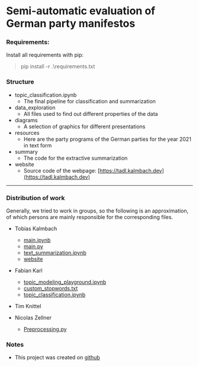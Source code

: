 # Semi-automatic evaluation of German party manifestos

### Requirements:
Install all requirements with pip:
> pip install -r .\requirements.txt

### Structure
* topic_classification.ipynb
  * The final pipeline for classification and summarization
* data_exploration
  * All files used to find out different properties of the data
* diagrams
  * A selection of graphics for different presentations
* resources
  * Here are the party programs of the German parties for the year 2021 in text form
* summary
  * The code for the extractive summarization
* website
  * Source code of the webpage: [https://tadl.kalmbach.dev](https://tadl.kalmbach.dev)
---
### Distribution of work
Generally, we tried to work in groups, so the following is an approximation, 
of which persons are mainly responsible for the corresponding files.

* Tobias Kalmbach
  * [main.ipynb](data_exploration/main.ipynb)
  * [main.py](data_exploration/main.py)
  * [text_summarization.ipynb](summary/text_summarization.ipynb)
  * [website](website)

* Fabian Karl
  * [topic_modeling_playground.ipynb](data_exploration/topic_modeling_playground.ipynb)
  * [custom_stopwords.txt](data_exploration/custom_stopwords.txt)
  * [topic_classification.ipynb](topic_classification.ipynb)

* Tim Knittel

* Nicolas Zellner
  * [Preprocessing.py](data_exploration/Preprocessing.py)

### Notes
* This project was created on [github](https://github.com/Supelir1/TextAnalytics)
